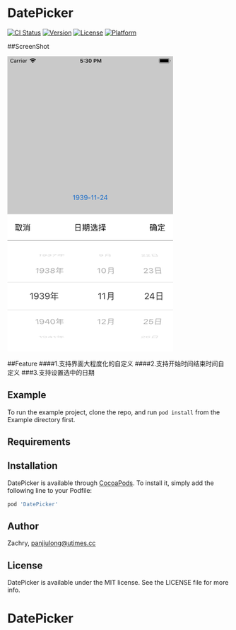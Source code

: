 
# DatePicker

[![CI Status](https://img.shields.io/travis/Zachry/DatePicker.svg?style=flat)](https://travis-ci.org/Zachry/DatePicker)
[![Version](https://img.shields.io/cocoapods/v/DatePicker.svg?style=flat)](https://cocoapods.org/pods/DatePicker)
[![License](https://img.shields.io/cocoapods/l/DatePicker.svg?style=flat)](https://cocoapods.org/pods/DatePicker)
[![Platform](https://img.shields.io/cocoapods/p/DatePicker.svg?style=flat)](https://cocoapods.org/pods/DatePicker)


##ScreenShot

<img src="https://github.com/panjiulong/DatePicker/blob/master/Simulator%20Screen%20Shot%20-%20iPhone%206.png" width="375" alt=""/>

##Feature
####1.支持界面大程度化的自定义
####2.支持开始时间结束时间自定义
###3.支持设置选中的日期


## Example

To run the example project, clone the repo, and run `pod install` from the Example directory first.



## Requirements

## Installation

DatePicker is available through [CocoaPods](https://cocoapods.org). To install
it, simply add the following line to your Podfile:

```ruby
pod 'DatePicker'
```

## Author

Zachry, panjiulong@utimes.cc

## License

DatePicker is available under the MIT license. See the LICENSE file for more info.

# DatePicker
